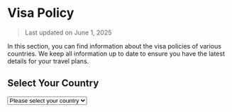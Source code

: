 # Visa Policy

> Last updated on June 1, 2025

In this section, you can find information about the visa policies of various countries.
We keep all information up to date to ensure you have the latest details for your travel plans.

## Select Your Country

<div id="country-selector-container">
  <select id="country-selector" class="form-select mb-4">
    <option value="" selected disabled>Please select your country</option>
    <!-- Content will be populated dynamically by JavaScript -->
  </select>
  
  <div id="visa-policy-display">
    <!-- Content will be populated here by JavaScript -->
  </div>
</div>

<link rel="stylesheet" href="/_static/css/1_1_visa_policy.css">
<script src="https://cdn.jsdelivr.net/npm/marked/marked.min.js"></script>
<script src="/_static/js/1_1_visa_policy.js"></script>
